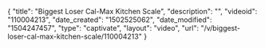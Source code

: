 {
    "title": "Biggest Loser Cal-Max Kitchen Scale",
    "description": "",
    "videoid": "110004213",
    "date_created": "1502525062",
    "date_modified": "1504247457",
    "type": "captivate",
    "layout": "video",
    "url": "\/v\/biggest-loser-cal-max-kitchen-scale\/110004213"
}